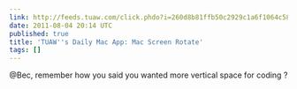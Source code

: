 ```yaml
---
link: http://feeds.tuaw.com/click.phdo?i=260d8b81ffb50c2929c1a6f1064c582a
date: 2011-08-04 20:14 UTC
published: true
title: 'TUAW''s Daily Mac App: Mac Screen Rotate'
tags: []
---
```


@Bec, remember how you said you wanted more vertical space for coding ?
